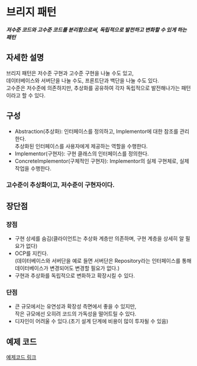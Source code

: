 # 브리지 패턴

***저수준 코드와 고수준 코드를 분리함으로써, 독립적으로 발전하고 변화할 수 있게 하는 패턴***

## 자세한 설명

브리지 패턴은 저수준 구현과 고수준 구현을 나눌 수도 있고,   
데이터베이스와 서버단을 나눌 수도, 프론트단과 백단을 나눌 수도 있다.   
고수준은 저수준에 의존하지만, 추상화를 공유하여 각자 독립적으로 발전해나가는 패턴이라고 할 수 있다.

## 구성

- Abstraction(추상화): 인터페이스를 정의하고, Implementor에 대한 참조를 관리한다.   
  추상화된 인터페이스를 사용자에게 제공하는 역할을 수행한다.
- Implementor(구현자): 구현 클래스의 인터페이스를 정의한다.
- ConcreteImplementor(구체적인 구현자): Implementor의 실제 구현체로, 실제 작업을 수행한다.

### 고수준이 추상화이고, 저수준이 구현자이다.

## 장단점

### 장점

- 구현 상세를 숨김(클라이언트는 추상화 계층만 의존하며, 구현 계층을 상세히 알 필요가 없다)
- OCP를 지킨다.   
  (데이터베이스와 서버단을 예로 들면 서버단은 Repository라는 인터페이스를 통해 데이터베이스가 변경되어도 변경할 필요가 없다.)
- 구현과 추상화를 독립적으로 변화하고 확장시킬 수 있다.

### 단점

- 큰 규모에서는 유연성과 확장성 측면에서 좋을 수 있지만,   
  작은 규모에선 오히려 코드의 가독성을 떨어트릴 수 있다.
- 디자인이 어려울 수 있다.(초기 설계 단계에 비용이 많이 투자될 수 있음)

## 예제 코드

[예제코드 링크](https://github.com/wonu606/TIL/tree/main/design-patterns/code/src/main/java/com/wonu606/bridgepattern)
